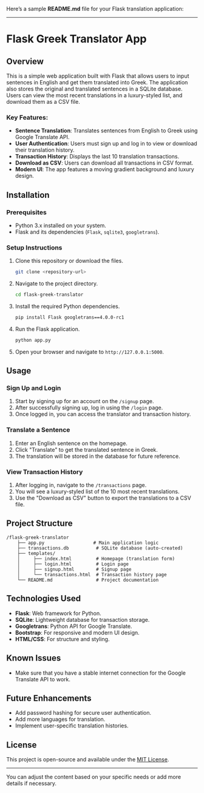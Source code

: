 Here’s a sample **README.md** file for your Flask translation application:

---

# Flask Greek Translator App

## Overview

This is a simple web application built with Flask that allows users to input sentences in English and get them translated into Greek. The application also stores the original and translated sentences in a SQLite database. Users can view the most recent translations in a luxury-styled list, and download them as a CSV file.

### Key Features:
- **Sentence Translation**: Translates sentences from English to Greek using Google Translate API.
- **User Authentication**: Users must sign up and log in to view or download their translation history.
- **Transaction History**: Displays the last 10 translation transactions.
- **Download as CSV**: Users can download all transactions in CSV format.
- **Modern UI**: The app features a moving gradient background and luxury design.
  
## Installation

### Prerequisites
- Python 3.x installed on your system.
- Flask and its dependencies (`Flask`, `sqlite3`, `googletrans`).

### Setup Instructions

1. Clone this repository or download the files.
   
   ```bash
   git clone <repository-url>
   ```

2. Navigate to the project directory.

   ```bash
   cd flask-greek-translator
   ```

3. Install the required Python dependencies.

   ```bash
   pip install Flask googletrans==4.0.0-rc1
   ```

4. Run the Flask application.

   ```bash
   python app.py
   ```

5. Open your browser and navigate to `http://127.0.0.1:5000`.

## Usage

### Sign Up and Login
1. Start by signing up for an account on the `/signup` page.
2. After successfully signing up, log in using the `/login` page.
3. Once logged in, you can access the translator and transaction history.

### Translate a Sentence
1. Enter an English sentence on the homepage.
2. Click "Translate" to get the translated sentence in Greek.
3. The translation will be stored in the database for future reference.

### View Transaction History
1. After logging in, navigate to the `/transactions` page.
2. You will see a luxury-styled list of the 10 most recent translations.
3. Use the "Download as CSV" button to export the translations to a CSV file.

## Project Structure

```
/flask-greek-translator
    ├── app.py                  # Main application logic
    ├── transactions.db          # SQLite database (auto-created)
    ├── templates/
    │     ├── index.html         # Homepage (translation form)
    │     ├── login.html         # Login page
    │     ├── signup.html        # Signup page
    │     └── transactions.html  # Transaction history page
    └── README.md                # Project documentation
```

## Technologies Used

- **Flask**: Web framework for Python.
- **SQLite**: Lightweight database for transaction storage.
- **Googletrans**: Python API for Google Translate.
- **Bootstrap**: For responsive and modern UI design.
- **HTML/CSS**: For structure and styling.

## Known Issues
- Make sure that you have a stable internet connection for the Google Translate API to work.

## Future Enhancements
- Add password hashing for secure user authentication.
- Add more languages for translation.
- Implement user-specific translation histories.

## License
This project is open-source and available under the [MIT License](https://opensource.org/licenses/MIT).

---

You can adjust the content based on your specific needs or add more details if necessary.